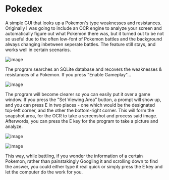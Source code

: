 # Pokedex
A simple GUI that looks up a Pokemon's type weaknesses and resistances. Originally I was going to include an OCR engine to analyze your screen and automatically figure out what Pokemon there was, but it turned out to be not so useful due to the often low-font of Pokemon battles and the background always changing inbetween seperate battles. The feature still stays, and works well in certain scenarios.

![image](https://user-images.githubusercontent.com/76085879/111940932-2cb4cb80-8a8d-11eb-9e4e-ee464433c438.png)

The program searches an SQLite database and recovers the weaknesses & resistances of a Pokemon. If you press "Enable Gameplay"...

![image](https://user-images.githubusercontent.com/76085879/111940981-48b86d00-8a8d-11eb-886c-38bed465e643.png)

The program will become clearer so you can easily put it over a game window. If you press the "Set Viewing Area" button, a prompt will show up, and you can press E in two places - one which would be the designated top-left corner, and the other the bottom-right corner. This will form the snapshot area, for the OCR to take a screenshot and process said image. Afterwords, you can press the E key for the program to take a picture and analyze.

![image](https://user-images.githubusercontent.com/76085879/111941201-bd8ba700-8a8d-11eb-9b3d-0642d02964c1.png)

![image](https://user-images.githubusercontent.com/76085879/111941219-c67c7880-8a8d-11eb-8a64-028817f4bb44.png)

This way, while battling, if you wonder the information of a certain Pokemon, rather than painstakingly Googling it and scrolling down to find the answer, you could either type it real quick or simply press the E key and let the computer do the work for you.

